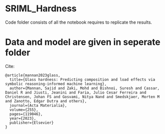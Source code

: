 # SRIML_Hardness

Code folder consists of all the notebook requires to replicate the results.

# Data and model are given in seperate folder

Cite:
```
@article{mannan2023glass,
  title={Glass hardness: Predicting composition and load effects via symbolic reasoning-informed machine learning},
  author={Mannan, Sajid and Zaki, Mohd and Bishnoi, Suresh and Cassar, Daniel R and Jiusti, Jeanini and Faria, Julio Cesar Ferreira and Christensen, Johan FS and Gosvami, Nitya Nand and Smedskjaer, Morten M and Zanotto, Edgar Dutra and others},
  journal={Acta Materialia},
  volume={255},
  pages={119046},
  year={2023},
  publisher={Elsevier}
}
```
